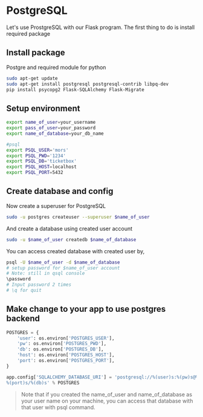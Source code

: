 PostgreSQL
===

Let's use ProstgreSQL with our Flask program. The first thing to do is install required package

## Install package
Postgre and required module for python
```bash
sudo apt-get update
sudo apt-get install postgresql postgresql-contrib libpq-dev
pip install psycopg2 Flask-SQLAlchemy Flask-Migrate
```

## Setup environment
```bash
export name_of_user=your_username
export pass_of_user=your_password
export name_of_database=your_db_name

#psql
export PSQL_USER='mors'
export PSQL_PWD='1234'
export PSQL_DB='ticketbox'
export PSQL_HOST=localhost
export PSQL_PORT=5432
```
## Create database and config
Now create a superuser for PostgreSQL
```bash
sudo -u postgres createuser --superuser $name_of_user
```
And create a database using created user account
```bash
sudo -u $name_of_user createdb $name_of_database
```
You can access created database with created user by,
```bash
psql -U $name_of_user -d $name_of_database
# setup password for $name_of_user account
# Note: still in qsql console
\password
# Input password 2 times
# \q for quit
```
## Make change to your app to use postgres backend

```python
POSTGRES = {
    'user': os.environ['POSTGRES_USER'],
    'pw': os.environ['POSTGRES_PWD'],
    'db': os.environ['POSTGRES_DB'],
    'host': os.environ['POSTGRES_HOST'],
    'port': os.environ['POSTGRES_PORT'],
}

app.config['SQLALCHEMY_DATABASE_URI'] = 'postgresql://%(user)s:%(pw)s@%(host)s:\
%(port)s/%(db)s' % POSTGRES
```
>Note that if you created the name_of_user and name_of_database as your user name on your machine, you can access that database with that user with psql command.

